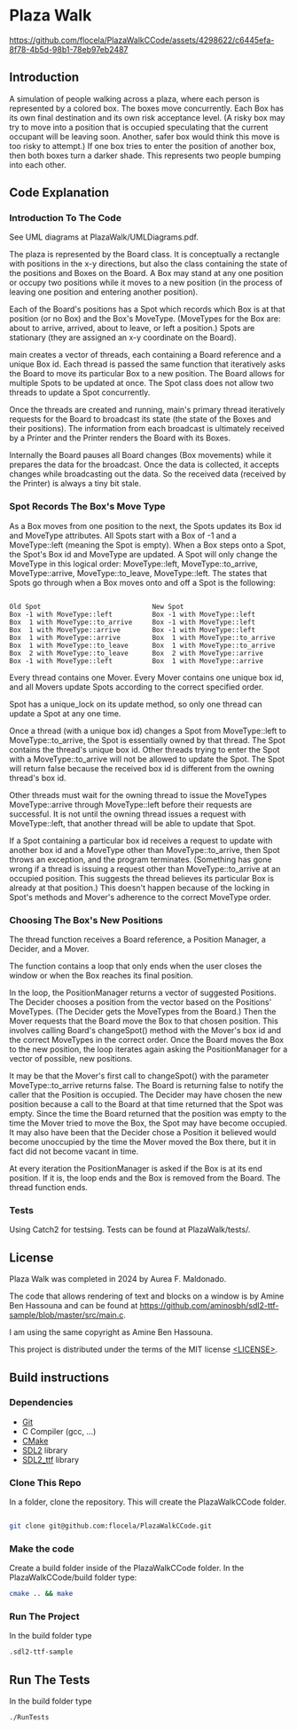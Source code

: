 # Plaza Walk

https://github.com/flocela/PlazaWalkCCode/assets/4298622/c6445efa-8f78-4b5d-98b1-78eb97eb2487

## Introduction

A simulation of people walking across a plaza, where each person is represented by a colored box. The boxes move concurrently. Each Box has its own final destination and its own risk acceptance level. (A risky box may try to move into a position that is occupied speculating that the current occupant will be leaving soon. Another, safer box would think this move is too risky to attempt.) If one box tries to enter the position of another box, then both boxes turn a darker shade. This represents two people bumping into each other.

## Code Explanation

### Introduction To The Code 

See UML diagrams at PlazaWalk/UMLDiagrams.pdf.

The plaza is represented by the Board class. It is conceptually a rectangle with positions in the x-y directions, but also the class containing the state of the positions and Boxes on the Board. A Box may stand at any one position or occupy two positions while it moves to a new position (in the process of leaving one position and entering another position).

Each of the Board's positions has a Spot which records which Box is at that position (or no Box) and the Box's MoveType. (MoveTypes for the Box are: about to arrive, arrived, about to leave, or left a position.) Spots are stationary (they are assigned an x-y coordinate on the Board).

main creates a vector of threads, each containing a Board reference and a unique Box id. Each thread is passed the same function that iteratively asks the Board to move its particular Box to a new position. The Board allows for multiple Spots to be updated at once. The Spot class does not allow two threads to update a Spot concurrently.

Once the threads are created and running, main's primary thread iteratively requests for the Board to broadcast its state (the state of the Boxes and their positions). The information from each broadcast is ultimately received by a Printer and the Printer renders the Board with its Boxes.

Internally the Board pauses all Board changes (Box movements) while it prepares the data for the broadcast. Once the data is collected, it accepts changes while broadcasting out the data. So the received data (received by the Printer) is always a tiny bit stale.

### Spot Records The Box's Move Type

As a Box moves from one position to the next, the Spots updates its Box id and MoveType attributes. All Spots start with a Box of -1 and a MoveType::left (meaning the Spot is empty). When a Box steps onto a Spot, the Spot's Box id and MoveType are updated.  A Spot will only change the MoveType in this logical order: MoveType::left, MoveType::to_arrive, MoveType::arrive, MoveType::to_leave, MoveType::left. The states that Spots go through when a Box moves onto and off a Spot is the following:
<pre><code>
Old Spot                            New Spot
Box -1 with MoveType::left          Box -1 with MoveType::left
Box  1 with MoveType::to_arrive     Box -1 with MoveType::left 
Box  1 with MoveType::arrive        Box -1 with MoveType::left
Box  1 with MoveType::arrive        Box  1 with MoveType::to_arrive
Box  1 with MoveType::to_leave      Box  1 with MoveType::to_arrive
Box  2 with MoveType::to_leave      Box  2 with MoveType::arrive
Box -1 with MoveType::left          Box  1 with MoveType::arrive
</code></pre>

Every thread contains one Mover. Every Mover contains one unique box id, and all Movers update Spots according to the correct specified order.

Spot has a unique_lock on its update method, so only one thread can update a Spot at any one time.

Once a thread (with a unique box id) changes a Spot from MoveType::left to MoveType::to_arrive, the Spot is essentially owned by that thread. The Spot contains the thread's unique box id. Other threads trying to enter the Spot with a MoveType::to_arrive will not be allowed to update the Spot. The Spot will return false because the received box id is different from the owning thread's box id.

Other threads must wait for the owning thread to issue the MoveTypes MoveType::arrive through MoveType::left before their requests are successful. It is not until the owning thread issues a request with MoveType::left, that another thread will be able to update that Spot. 

If a Spot containing a particular box id receives a request to update with another box id and a MoveType other than MoveType::to_arrive, then Spot throws an exception, and the program terminates. (Something has gone wrong if a thread is issuing a request other than MoveType::to_arrive at an occupied position. This suggests the thread believes its particular Box is already at that position.) This doesn't happen because of the locking in Spot's methods and Mover's adherence to the correct MoveType order.

### Choosing The Box's New Positions

The thread function receives a Board reference, a Position Manager, a Decider, and a Mover.

The function contains a loop that only ends when the user closes the window or when the Box reaches its final position.

In the loop, the PositionManager returns a vector of suggested Positions.  The Decider chooses a position from the vector based on the Positions' MoveTypes. (The Decider gets the MoveTypes from the Board.) Then the Mover requests that the Board move the Box to that chosen position. This involves calling Board's changeSpot() method with the Mover's box id and the correct MoveTypes in the correct order. Once the Board moves the Box to the new position, the loop iterates again asking the PositionManager for a vector of possible, new positions.

It may be that the Mover's first call to changeSpot() with the parameter MoveType::to_arrive returns false. The Board is returning false to notify the caller that the Position is occupied. The Decider may have chosen the new position because a call to the Board at that time returned that the Spot was empty. Since the time the Board returned that the position was empty to the time the Mover tried to move the Box, the Spot may have become occupied. It may also have been that the Decider chose a Position it believed would become unoccupied by the time the Mover moved the Box there, but it in fact did not become vacant in time.

At every iteration the PositionManager is asked if the Box is at its end position. If it is, the loop ends and the Box is removed from the Board. The thread function ends.

### Tests

Using Catch2 for testsing. Tests can be found at PlazaWalk/tests/.

## License
Plaza Walk was completed in 2024 by Aurea F. Maldonado.

The code that allows rendering of text and blocks on a window is by Amine Ben Hassouna and can be found at https://github.com/aminosbh/sdl2-ttf-sample/blob/master/src/main.c.

I am using the same copyright as Amine Ben Hassouna.

This project is distributed under the terms of the MIT license
[&lt;LICENSE&gt;](LICENSE).

## Build instructions

### Dependencies

- [Git][]
- C Compiler (gcc, ...)
- [CMake][]
- [SDL2][SDL] library
- [SDL2_ttf][] library

### Clone This Repo

In a folder, clone the repository. This will create the PlazaWalkCCode folder.

```sh

git clone git@github.com:flocela/PlazaWalkCCode.git
```

### Make the code

Create a build folder inside of the PlazaWalkCCode folder. In the PlazaWalkCCode/build folder type:
```sh
cmake .. && make
```

### Run The Project

In the build folder type

```sh
.sdl2-ttf-sample
```

## Run The Tests

In the build folder type
```sh
./RunTests
```



[SDL]: https://www.libsdl.org
[CMake]: https://cmake.org
[Git]: https://git-scm.com
[SDL2_image]: https://www.libsdl.org/projects/SDL_image
[SDL2_ttf]: https://www.libsdl.org/projects/SDL_ttf
